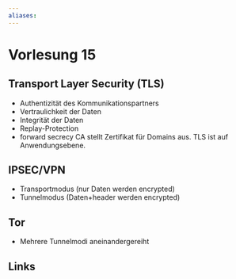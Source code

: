 ```yaml
---
aliases: 
---
```

# Vorlesung 15 
## Transport Layer Security (TLS)
- Authentizität des Kommunikationspartners
- Vertraulichkeit der Daten
- Integrität der Daten
- Replay-Protection
- forward secrecy
CA stellt Zertifikat für Domains aus.
TLS ist auf Anwendungsebene.
## IPSEC/VPN
- Transportmodus (nur Daten werden encrypted)
- Tunnelmodus (Daten+header werden encrypted)
## Tor
- Mehrere Tunnelmodi aneinandergereiht
## Links